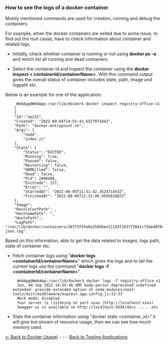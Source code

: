 ### How to see the logs of a docker container
Mostly mentioned commands are used for creation, running and debug the containers.

For example, when the docker containers are exited due to some issue, to find out the root cause, have to check information about container and related logs.

* Initially, check whether container is running or not using **docker ps -a** and which list all running and dead containers.

* Select the container id and inspect the container using the **docker inspect < containerId/containerName>**. With this command output gives the overall status of container includes state, path, image and logpath etc.

Below is an example for one of the application:

         WebApp@WebApp:/var/lib/docker$ docker inspect registry-office-v1
        [
        {
        "Id":"3e232",
        "Created": "2022-09-04T14:55:43.652797544Z",
        "Path": "docker-entrypoint.sh",
        "Args": [
            "node",
            "index.js"
        ],
        "State": {
            "Status": "EXITED",
            "Running": true,
            "Paused": false,
            "Restarting": false,
            "OOMKilled": false,
            "Dead": false,
            "Pid": 2498488,
            "ExitCode": 137,
            "Error": "",
            "StartedAt": "2022-09-05T11:31:42.352471453Z",
            "FinishedAt": "2022-09-05T11:31:40.959561887Z"
        },
        "Image": 
        "ResolvConfPath": ,
        "HostnamePath": ",
        "HostsPath":,
        "LogPath": "/var/lib/docker/containers/207f3f43e0e2585bee11193f163772641cf1be48f04f734da898a5df0d43e232/207f3f43e0e2585bee11193f163772641cf1be48f04f734da898a5df0d43e232-json.log".

Based on this information, able to get the data related to images, logs path, state of container etc.

* Fetch container logs using "**docker logs <containerId/containerName>**" which gives the logs and to tail the current logs use the command "**docker logs -f <containerId/containerName>**".

        WebApp@WebApp:/var/lib/docker$ docker logs -f registry-office-v1
        Sun, 04 Sep 2022 14:55:46 GMT body-parser deprecated undefined extended: provide extended option at node_modules/oas3-tools/dist/middleware/express.app.config.js:22:33
        Mock mode: disabled
        Your server is listening on port xxxx (http://localhost:xxxx)
        Swagger-ui is available on http://localhost:XXXX/docs ..... etc

* Stats the container information using "docker stats <container_id>" it will give live stream of resource usage, then we can see how much memory used. 


[<- Back to Docker Usage](./UtilizationInSDN.md)) - - - [Back to Testing Applications](../../../TestingApplications.md)